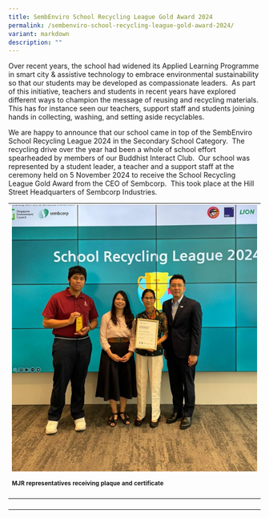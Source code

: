 ```yaml
---
title: SembEnviro School Recycling League Gold Award 2024
permalink: /sembenviro-school-recycling-league-gold-award-2024/
variant: markdown
description: ""
---
```

<p>Over recent years, the school had widened its Applied Learning Programme
in smart city &amp; assistive technology to embrace environmental sustainability
so that our students may be developed as compassionate leaders.&nbsp; As
part of this initiative, teachers and students in recent years have explored
different ways to champion the message of reusing and recycling materials.&nbsp;
This has for instance seen our teachers, support staff and students joining
hands in collecting, washing, and setting aside recyclables.&nbsp;</p>
<p>We are happy to announce that our school came in top of the SembEnviro
School Recycling League 2024 in the Secondary School Category.&nbsp; The
recycling drive over the year had been a whole of school effort spearheaded
by members of our Buddhist Interact Club.&nbsp; Our school was represented
by a student leader, a teacher and a support staff at the ceremony held
on 5 November 2024 to receive the School Recycling League Gold Award from
the CEO of Sembcorp.&nbsp; This took place at the Hill Street Headquarters
of Sembcorp Industries.</p>
<table style="minWidth: 25px">
<colgroup>
<col>
</colgroup>
<tbody>
<tr>
<td rowspan="1" colspan="1">
<div class="isomer-image-wrapper">
<img style="width: 100%" height="auto" width="100%" alt="" src="/images/Spotlight/2024 Recycle/recycle1.jpg">
</div>
<p><strong><sup>MJR representatives receiving plaque and certificate</sup></strong>
</p>
</td>
</tr>
<tr>
<th rowspan="1" colspan="1">
<p></p>
</th>
</tr>
</tbody>
</table>
<p></p>